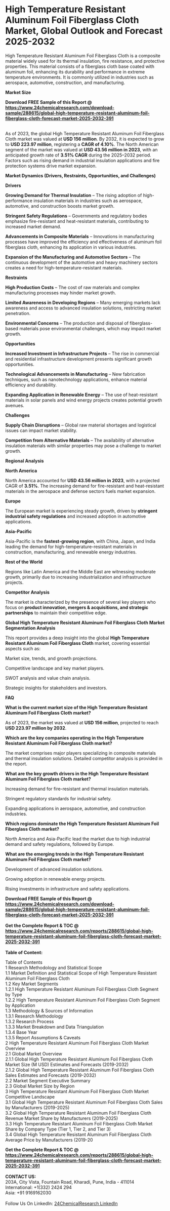 <h1>High Temperature Resistant Aluminum Foil Fiberglass Cloth Market, Global Outlook and Forecast 2025-2032</h1><p>High Temperature Resistant Aluminum Foil Fiberglass Cloth is a composite material widely used for its thermal insulation, fire resistance, and protective properties. This material consists of a fiberglass cloth base coated with aluminum foil, enhancing its durability and performance in extreme temperature environments. It is commonly utilized in industries such as aerospace, automotive, construction, and manufacturing.</p><p>
<strong>Market Size</strong></p><p>
</p><div><b>Download FREE Sample of this Report @ 
            <a href="https://www.24chemicalresearch.com/download-sample/288615/global-high-temperature-resistant-aluminum-foil-fiberglass-cloth-forecast-market-2025-2032-391">
            https://www.24chemicalresearch.com/download-sample/288615/global-high-temperature-resistant-aluminum-foil-fiberglass-cloth-forecast-market-2025-2032-391</a></b></div><br><p>As of 2023, the global High Temperature Resistant Aluminum Foil Fiberglass Cloth market was valued at <strong>USD 156 million</strong>. By 2032, it is expected to grow to <strong>USD 223.97 million</strong>, registering a <strong>CAGR of 4.10%</strong>. The North American segment of the market was valued at <strong>USD 43.56 million in 2023</strong>, with an anticipated growth rate of <strong>3.51% CAGR</strong> during the 2025–2032 period. Factors such as rising demand in industrial insulation applications and fire protection systems drive market expansion.</p><p>
<strong>Market Dynamics (Drivers, Restraints, Opportunities, and Challenges)</strong></p><p>
<strong>Drivers</strong></p><p>
</p><p><strong>Growing Demand for Thermal Insulation</strong> – The rising adoption of high-performance insulation materials in industries such as aerospace, automotive, and construction boosts market growth.</p><p><strong>Stringent Safety Regulations</strong> – Governments and regulatory bodies emphasize fire-resistant and heat-resistant materials, contributing to increased market demand.</p><p><strong>Advancements in Composite Materials</strong> – Innovations in manufacturing processes have improved the efficiency and effectiveness of aluminum foil fiberglass cloth, enhancing its application in various industries.</p><p><strong>Expansion of the Manufacturing and Automotive Sectors</strong> – The continuous development of the automotive and heavy machinery sectors creates a need for high-temperature-resistant materials.</p><p>
<strong>Restraints</strong></p><p>
</p><p><strong>High Production Costs</strong> – The cost of raw materials and complex manufacturing processes may hinder market growth.</p><p><strong>Limited Awareness in Developing Regions</strong> – Many emerging markets lack awareness and access to advanced insulation solutions, restricting market penetration.</p><p><strong>Environmental Concerns</strong> – The production and disposal of fiberglass-based materials pose environmental challenges, which may impact market growth.</p><p>
<strong>Opportunities</strong></p><p>
</p><p><strong>Increased Investment in Infrastructure Projects</strong> – The rise in commercial and residential infrastructure development presents significant growth opportunities.</p><p><strong>Technological Advancements in Manufacturing</strong> – New fabrication techniques, such as nanotechnology applications, enhance material efficiency and durability.</p><p><strong>Expanding Application in Renewable Energy</strong> – The use of heat-resistant materials in solar panels and wind energy projects creates potential growth avenues.</p><p>
<strong>Challenges</strong></p><p>
</p><p><strong>Supply Chain Disruptions</strong> – Global raw material shortages and logistical issues can impact market stability.</p><p><strong>Competition from Alternative Materials</strong> – The availability of alternative insulation materials with similar properties may pose a challenge to market growth.</p><p>
<strong>Regional Analysis</strong></p><p>
<strong>North America</strong></p><p>
</p><p>North America accounted for <strong>USD 43.56 million in 2023</strong>, with a projected CAGR of <strong>3.51%</strong>. The increasing demand for fire-resistant and heat-resistant materials in the aerospace and defense sectors fuels market expansion.</p><p>
<strong>Europe</strong></p><p>
</p><p>The European market is experiencing steady growth, driven by <strong>stringent industrial safety regulations</strong> and increased adoption in automotive applications.</p><p>
<strong>Asia-Pacific</strong></p><p>
</p><p>Asia-Pacific is the <strong>fastest-growing region</strong>, with China, Japan, and India leading the demand for high-temperature-resistant materials in construction, manufacturing, and renewable energy industries.</p><p>
<strong>Rest of the World</strong></p><p>
</p><p>Regions like Latin America and the Middle East are witnessing moderate growth, primarily due to increasing industrialization and infrastructure projects.</p><p>
<strong>Competitor Analysis</strong></p><p>
</p><p>The market is characterized by the presence of several key players who focus on <strong>product innovation, mergers &amp; acquisitions, and strategic partnerships</strong> to maintain their competitive edge.</p><p>
<strong>Global High Temperature Resistant Aluminum Foil Fiberglass Cloth Market Segmentation Analysis</strong></p><p>
</p><p>This report provides a deep insight into the global <strong>High Temperature Resistant Aluminum Foil Fiberglass Cloth</strong> market, covering essential aspects such as:</p><p>
</p><p>Market size, trends, and growth projections.</p><p>Competitive landscape and key market players.</p><p>SWOT analysis and value chain analysis.</p><p>Strategic insights for stakeholders and investors.</p><p>
<strong>FAQ </strong></p><p>
<strong>What is the current market size of the High Temperature Resistant Aluminum Foil Fiberglass Cloth market?</strong></p><p>
</p><p>As of 2023, the market was valued at <strong>USD 156 million</strong>, projected to reach <strong>USD 223.97 million by 2032</strong>.</p><p>
<strong>Which are the key companies operating in the High Temperature Resistant Aluminum Foil Fiberglass Cloth market?</strong></p><p>
</p><p>The market comprises major players specializing in composite materials and thermal insulation solutions. Detailed competitor analysis is provided in the report.</p><p>
<strong>What are the key growth drivers in the High Temperature Resistant Aluminum Foil Fiberglass Cloth market?</strong></p><p>
</p><p>Increasing demand for fire-resistant and thermal insulation materials.</p><p>Stringent regulatory standards for industrial safety.</p><p>Expanding applications in aerospace, automotive, and construction industries.</p><p>
<strong>Which regions dominate the High Temperature Resistant Aluminum Foil Fiberglass Cloth market?</strong></p><p>
</p><p>North America and Asia-Pacific lead the market due to high industrial demand and safety regulations, followed by Europe.</p><p>
<strong>What are the emerging trends in the High Temperature Resistant Aluminum Foil Fiberglass Cloth market?</strong></p><p>
</p><p>Development of advanced insulation solutions.</p><p>Growing adoption in renewable energy projects.</p><p>Rising investments in infrastructure and safety applications.</p><div><b>Download FREE Sample of this Report @ 
            <a href="https://www.24chemicalresearch.com/download-sample/288615/global-high-temperature-resistant-aluminum-foil-fiberglass-cloth-forecast-market-2025-2032-391">
            https://www.24chemicalresearch.com/download-sample/288615/global-high-temperature-resistant-aluminum-foil-fiberglass-cloth-forecast-market-2025-2032-391</a></b></div><br><div><b>Get the Complete Report & TOC @ 
            <a href="https://www.24chemicalresearch.com/reports/288615/global-high-temperature-resistant-aluminum-foil-fiberglass-cloth-forecast-market-2025-2032-391">
            https://www.24chemicalresearch.com/reports/288615/global-high-temperature-resistant-aluminum-foil-fiberglass-cloth-forecast-market-2025-2032-391</a></b></div><br>
            <b>Table of Content:</b><p>Table of Contents<br />
1 Research Methodology and Statistical Scope<br />
1.1 Market Definition and Statistical Scope of High Temperature Resistant Aluminum Foil Fiberglass Cloth<br />
1.2 Key Market Segments<br />
1.2.1 High Temperature Resistant Aluminum Foil Fiberglass Cloth Segment by Type<br />
1.2.2 High Temperature Resistant Aluminum Foil Fiberglass Cloth Segment by Application<br />
1.3 Methodology & Sources of Information<br />
1.3.1 Research Methodology<br />
1.3.2 Research Process<br />
1.3.3 Market Breakdown and Data Triangulation<br />
1.3.4 Base Year<br />
1.3.5 Report Assumptions & Caveats<br />
2 High Temperature Resistant Aluminum Foil Fiberglass Cloth Market Overview<br />
2.1 Global Market Overview<br />
2.1.1 Global High Temperature Resistant Aluminum Foil Fiberglass Cloth Market Size (M USD) Estimates and Forecasts (2019-2032)<br />
2.1.2 Global High Temperature Resistant Aluminum Foil Fiberglass Cloth Sales Estimates and Forecasts (2019-2032)<br />
2.2 Market Segment Executive Summary<br />
2.3 Global Market Size by Region<br />
3 High Temperature Resistant Aluminum Foil Fiberglass Cloth Market Competitive Landscape<br />
3.1 Global High Temperature Resistant Aluminum Foil Fiberglass Cloth Sales by Manufacturers (2019-2025)<br />
3.2 Global High Temperature Resistant Aluminum Foil Fiberglass Cloth Revenue Market Share by Manufacturers (2019-2025)<br />
3.3 High Temperature Resistant Aluminum Foil Fiberglass Cloth Market Share by Company Type (Tier 1, Tier 2, and Tier 3)<br />
3.4 Global High Temperature Resistant Aluminum Foil Fiberglass Cloth Average Price by Manufacturers (2019-20</p><div><b>Get the Complete Report & TOC @ 
            <a href="https://www.24chemicalresearch.com/reports/288615/global-high-temperature-resistant-aluminum-foil-fiberglass-cloth-forecast-market-2025-2032-391">
            https://www.24chemicalresearch.com/reports/288615/global-high-temperature-resistant-aluminum-foil-fiberglass-cloth-forecast-market-2025-2032-391</a></b></div><br><b>CONTACT US:</b><br>
            203A, City Vista, Fountain Road, Kharadi, Pune, India - 411014<br>
            International: +1(332) 2424 294<br>
            Asia: +91 9169162030 <br><br>
            Follow Us On LinkedIn: <a href="https://www.linkedin.com/company/24chemicalresearch/">24ChemicalResearch LinkedIn</a>